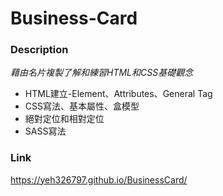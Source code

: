 # Business-Card

### Description
  _藉由名片複製了解和練習HTML和CSS基礎觀念_
  
  + HTML建立-Element、Attributes、General Tag
  + CSS寫法、基本屬性、盒模型
  + 絕對定位和相對定位
  + SASS寫法

### Link
https://yeh326797.github.io/BusinessCard/
